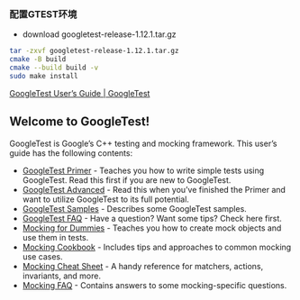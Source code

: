 ### 配置GTEST环境

* download     googletest-release-1.12.1.tar.gz

```bash
tar -zxvf googletest-release-1.12.1.tar.gz
cmake -B build
cmake --build build -v
sudo make install
```

[GoogleTest User’s Guide | GoogleTest](https://google.github.io/googletest/)



## Welcome to GoogleTest!

GoogleTest is Google’s C++ testing and mocking framework. This user’s guide has the following contents:

* [GoogleTest Primer](https://google.github.io/googletest/primer.html) - Teaches you how to write simple tests using GoogleTest. Read this first if you are new to GoogleTest.
* [GoogleTest Advanced](https://google.github.io/googletest/advanced.html) - Read this when you’ve finished the Primer and want to utilize GoogleTest to its full potential.
* [GoogleTest Samples](https://google.github.io/googletest/samples.html) - Describes some GoogleTest samples.
* [GoogleTest FAQ](https://google.github.io/googletest/faq.html) - Have a question? Want some tips? Check here first.
* [Mocking for Dummies](https://google.github.io/googletest/gmock_for_dummies.html) - Teaches you how to create mock objects and use them in tests.
* [Mocking Cookbook](https://google.github.io/googletest/gmock_cook_book.html) - Includes tips and approaches to common mocking use cases.
* [Mocking Cheat Sheet](https://google.github.io/googletest/gmock_cheat_sheet.html) - A handy reference for matchers, actions, invariants, and more.
* [Mocking FAQ](https://google.github.io/googletest/gmock_faq.html) - Contains answers to some mocking-specific questions.
